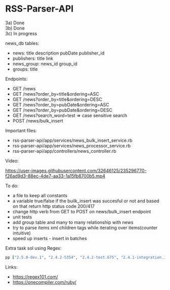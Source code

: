 # RSS-Parser-API

3a) Done \
3b) Done \
3c) In progress

news_db
tables:
- news:
 title
 description
 pubDate
 publisher_id
- publishers:
 title
 link
- news_group:
 news_id
 group_id
- groups:
 title

Endpoints:
- GET /news
- GET /news?order_by=title&ordering=ASC
- GET /news?order_by=title&ordering=DESC
- GET /news?order_by=pubDate&ordering=ASC
- GET /news?order_by=pubDate&ordering=DESC
- GET /news?search_word=test => case sensitive search
- POST /news/bulk_insert

Important files:
- rss-parser-api/app/services/news_bulk_insert_service.rb
- rss-parser-api/app/services/news_processor_service.rb
- rss-parser-api/app/controllers/news_controller.rb

Video:

https://user-images.githubusercontent.com/32646125/235296770-f26ad9d3-88ec-4de7-aa33-1a15fb8700b5.mp4



To do:
- a file to keep all constants
- a variable true/false if the builk_insert was succesful or not and based on that return http status code 200/417
- change http verb from GET to POST on news/bulk_insert endpoint
- unit tests
- add group table and many to many relationship with news
- try to parse items xml children tags while iterating over items(counter intuitive)
- speed up inserts - insert in batches

Extra task sol using Regex:

```ruby
pp ["2.5.0-dev.1", "2.4.2-5354", "2.4.2-test.675", "2.4.1-integration.1"].select! { |e| e.match('[0-9]+.[0-9]+.[0-9]+-[0-9]+') }
```

Links:

- https://regex101.com/
- https://onecompiler.com/ruby/
